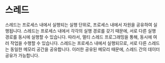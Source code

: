 # 스레드

스레드는 프로세스 내에서 실행되는 실행 단위로, 프로세스 내에서 자원을 공유하여 실행됩니다. 스레드는 프로세스 내에서 각각의 실행 경로를 갖기 때문에, 서로 다른 실행 경로를 동시에 실행할 수 있습니다. 따라서, 멀티 스레드 프로그래밍을 통해, 동시에 여러 작업을 수행할 수 있습니다. 스레드는 프로세스 내에서 실행되므로, 서로 다른 스레드는 동일한 메모리 공간을 공유합니다. 이러한 공유된 메모리 때문에, 스레드 간의 데이터 공유가 가능합니다.
